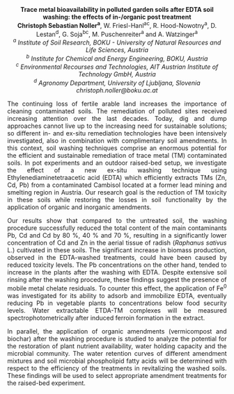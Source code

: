 <center><strong>Trace metal bioavailability in polluted garden soils after EDTA soil washing: the effects of in-/organic post treatment</strong>

<center><strong>Christoph Sebastian Noller<sup>a</sup></strong>, W. Friesl-Hanl<sup>ac</sup>, R.
Hood-Nowotny<sup>a</sup>, D. Lestan<sup>d</sup>, G. Soja<sup>bc</sup>, M. Puschenreiter<sup>a</sup> and A. Watzinger<sup>a</sup>

<center><i><sup>a</sup> Institute of Soil Research, BOKU - University of Natural Resources
and Life Sciences, Austria</i>

<center><i><sup>b</sup> Institute for Chemical and Energy Engineering, BOKU, Austria</i>

<center><i><sup>c</sup> Environmental Recourses and Technologies, AIT Austrian Institute of
Technology GmbH, Austria</i>

<center><i><sup>d</sup> Agronomy Department, University of Ljubljana, Slovenia</i>

<center><i>christoph.noller@boku.ac.at</i>

<p style=text-align:justify>The continuing loss of fertile arable land increases the importance of
cleaning contaminated soils. The remediation of polluted sites received
increasing attention over the last decades. Today, dig and dump
approaches cannot live up to the increasing need for sustainable
solutions; so different in- and ex-situ remediation technologies have
been intensively investigated, also in combination with complimentary
soil amendments. In this context, soil washing techniques comprise an
enormous potential for the efficient and sustainable remediation of
trace metal (TM) contaminated soils. In pot experiments and an outdoor
raised-bed setup, we investigate the effect of a new ex-situ washing
technique using Ethylenediaminetetraacetic acid (EDTA) which efficiently
extracts TMs (Zn, Cd, Pb) from a contaminated Cambisol located at a
former lead mining and smelting region in Austria. Our research goal is
the reduction of TM toxicity in these soils while restoring the losses
in soil functionality by the application of organic and inorganic
amendments.

<p style=text-align:justify>Our results show that compared to the untreated soil, the washing
procedure successfully reduced the total content of the main
contaminants Pb, Cd and Cd by 80 %, 40 % and 70 %, resulting in a
significantly lower concentration of Cd and Zn in the aerial tissue of
radish (<i>Raphanus sativus</i> L.) cultivated in these soils. The
significant increase in biomass production, observed in the EDTA-washed
treatments, could have been caused by reduced toxicity levels. The Pb
concentrations on the other hand, tended to increase in the plants after
the washing with EDTA. Despite extensive soil rinsing after the washing
procedure, these findings suggest the presence of mobile metal chelate
residuals. To counter this effect, the application of Fe<sup>0</sup> was
investigated for its ability to adsorb and immobilize EDTA, eventually
reducing Pb in vegetable plants to concentrations below food security
levels. Water extractable ETDA-TM complexes will be measured
spectrophotometrically after induced ferroin formation in the extract.

<p style=text-align:justify>In parallel, the application of organic amendments (vermicompost and
biochar) after the washing procedure is studied to analyze the potential
for the restoration of plant nutrient availability, water holding
capacity and the microbial community. The water retention curves of
different amendment mixtures and soil microbial phospholipid fatty acids
will be determined with respect to the efficiency of the treatments in
revitalizing the washed soils. These findings will be used to select
appropriate amendment treatments for the raised-bed experiment.
